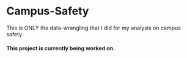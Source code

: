 # Campus-Safety
This is ONLY the data-wrangling that I did for my analysis on campus safety. 
#### This project is currently being worked on. 
